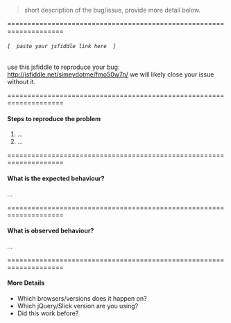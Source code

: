 
> short description of the bug/issue, provide more detail below.

====================================================================


###### `[  paste your jsfiddle link here  ]`  

use this jsfiddle to reproduce your bug: 
http://jsfiddle.net/simeydotme/fmo50w7n/ 
we will likely close your issue without it.


====================================================================


#### Steps to reproduce the problem

1. ...  
2. ...  


====================================================================


#### What is the expected behaviour?

...  


====================================================================


#### What is observed behaviour?

...  


====================================================================


#### More Details

- Which browsers/versions does it happen on?
- Which jQuery/Slick version are you using?
- Did this work before?




